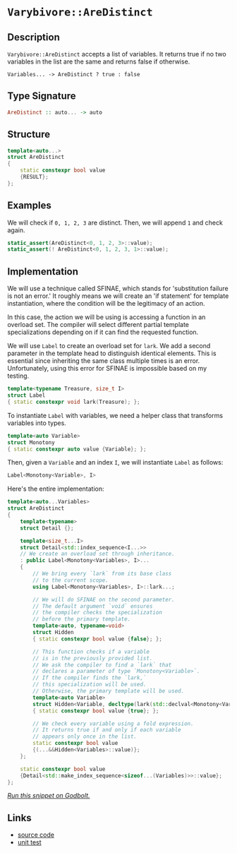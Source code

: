 <!-- Copyright 2024 Feng Mofan
SPDX-License-Identifier: Apache-2.0 -->

# `Varybivore::AreDistinct`

## Description

`Varybivore::AreDistinct` accepts a list of variables. It returns true if no two variables in the list are the same and returns false if otherwise.

<pre><code>Variables... -> AreDistinct ? true : false</code></pre>

## Type Signature

```Haskell
AreDistinct :: auto... -> auto
```

## Structure

```C++
template<auto...>
struct AreDistinct
{
    static constexpr bool value 
    {RESULT};
};
```

## Examples

We will check if `0, 1, 2, 3` are distinct. Then, we will append `1` and check again.

```C++
static_assert(AreDistinct<0, 1, 2, 3>::value);
static_assert(! AreDistinct<0, 1, 2, 3, 1>::value);
```

## Implementation

We will use a technique called SFINAE, which stands for 'substitution failure is not an error.'
It roughly means we will create an 'if statement' for template instantiation, where the condition will be the legitimacy of an action.

In this case, the action we will be using is accessing a function in an overload set.
The compiler will select different partial template specializations depending on if it can find the requested function.

We will use `Label` to create an overload set for `lark`.
We add a second parameter in the template head to distinguish identical elements.
This is essential since inheriting the same class multiple times is an error.
Unfortunately, using this error for SFINAE is impossible based on my testing.

```C++
template<typename Treasure, size_t I>
struct Label
{ static constexpr void lark(Treasure); };
```

To instantiate `Label` with variables, we need a helper class that transforms variables into types.

```C++
template<auto Variable>
struct Monotony
{ static constexpr auto value {Variable}; };
```

Then, given a `Variable` and an index `I`, we will instantiate `Label` as follows:

```C++
Label<Monotony<Variable>, I>
```

Here's the entire implementation:

```C++
template<auto...Variables>
struct AreDistinct
{
    template<typename>
    struct Detail {};

    template<size_t...I>
    struct Detail<std::index_sequence<I...>>
    // We create an overload set through inheritance.
    : public Label<Monotony<Variables>, I>...
    {
        // We bring every `lark` from its base class
        // to the current scope.
        using Label<Monotony<Variables>, I>::lark...;

        // We will do SFINAE on the second parameter.
        // The default argument `void` ensures
        // the compiler checks the specialization
        // before the primary template.
        template<auto, typename=void>
        struct Hidden
        { static constexpr bool value {false}; };

        // This function checks if a variable
        // is in the previously provided list.
        // We ask the compiler to find a `lark` that
        // declares a parameter of type `Monotony<Variable>`.
        // If the compiler finds the `lark,`
        // this specialization will be used.
        // Otherwise, the primary template will be used.
        template<auto Variable>
        struct Hidden<Variable, decltype(lark(std::declval<Monotony<Variable>>()))>
        { static constexpr bool value {true}; };

        // We check every variable using a fold expression.
        // It returns true if and only if each variable
        // appears only once in the list.
        static constexpr bool value
        {(...&&Hidden<Variables>::value)};
    };

    static constexpr bool value
    {Detail<std::make_index_sequence<sizeof...(Variables)>>::value};
};
```

[*Run this snippet on Godbolt.*](https://godbolt.org/#z:OYLghAFBqd5QCxAYwPYBMCmBRdBLAF1QCcAaPECAMzwBtMA7AQwFtMQByARg9KtQYEAysib0QXACx8BBAKoBnTAAUAHpwAMvAFYTStJg1DIApACYAQuYukl9ZATwDKjdAGFUtAK4sGIAMykrgAyeAyYAHI%2BAEaYxCAArAmkAA6oCoRODB7evnppGY4CoeFRLLHxXGa2mPZFDEIETMQEOT5%2BgXaYDlmNzQQlkTFxickKTS1teVy2EwNhQ%2BUjVQCUtqhexMjsHOb%2BYcjeWADUJv5uXo60hACeZ9gmGgCCewdHmKfnyOPoWFT3jxezwImBYKQMILObgINxSjFYH2w9DYglIxwyAC9MAB9AjHACSAOe42IXgcx2CTFitEBJgA7BZ0U1HMhjmgGONMKoUsRjgA3VB4dDHAzEADWECRoMYBBWZ0Z9IAIvLacDQeCmJDzkxLqhjgA1Zp4Kn0IlPElkvEAWQEqCIDDuz3pjPGmrwrPZnO5vJ1RH5Yi8H2dhuIxuiprpyv8CsjKqdarBEMwUN9qAAdBmQ2H6AozRbyU9iJhFXhxgcCLSGYDjjXjiDE5rk%2BcYXDmGwzbWmaTyYrME06Kcq7Ho6qnp36xqtW5MTiCBm04T/A9np383je/2aecfiAQGEsKpsUoAI6BhjbKH4%2BcApfV2sAenvxwA6h9kEXG8dDMdUHy4rRUCYYUlDxAgEGIDZgAQY4wgQOJCEMbY0zvGsQGOFIvHDd0KSpWooRtBg7QEO5zizE1MFzJc0UXbBrxXWtnRQztjkfF8PmiUMjGOTA/2IG5TgANg0UUxRMITjioCCWBgggFGOaImCUNkDAUXN6OYlinz9MC302ItBHRNA4WQ9TmK8DIuMpal8Nte0SLcMjwwo%2B5qPuXcROvEd4zHDTNLY44AHc6FoY50D1IQADF8QiJ5sB/Bg6zg9FugEYUUmaBEQWIEyfI01iABUkr%2BHVaDxZpgB8GVBI0AUhTEjRuI5TZnNMztWJ0tlUDBOg4jZODkDFOSOoUOFkGNa4MTdAQmLap9Yn4ItEo%2BHk8BYZp%2BInJMct8ut1STFNdTRFt4XbfxFVq9AO18tdjgACSFLAGBmhiGSZN0PQEL0eXk1BPH9bwgwZKgxCUJV5UHKMrG8naCoQUsJK8c96j67pBpgqgv39UNyOemtWPhsIlvQos%2BScczaH4nlfyFTBhWucZtt81jXy/BQxSJtBuvoXk/RoBhhSYaqRPqxLNVxvysEOZoKMx9LiEy3rUAx47qoIoiHShRzTVvITGbyp98WVpLOZSHreT59AhqS%2BqRNIerxfauG5JG7pxrwSbkaC2gQtiY5zNpvXmNYgB5HTiCCpQjqSla1r43aGxBQLgvkj5/fQQPxz2xsDr9LWm2XXLmJu%2B7fkYTWjXItFJdK2FMAgESIB3EBq75MQbMIuzy%2Bxpyb2wCAVgHq6NOdN6WU6jkQW9H6/tbgHBwsAhSWTYcY0h0cYafFnkH69meLifjW%2B7%2Bg/Ys4BMf4WhhS5HkKIyAQM4fA28SLAhNg5Osl/Rr9%2Bfiimv8wJg28sbZmTK1R%2BX4UhwmaHJAQf8BDbBgglDq9M5zi1dGPT0k9vrRF%2BiFWegZxbOggNeMwAlzACRLo9LuIDKLYF3PgzAcoV5MTBl5IEhd0HYUwdfXkOCZ4BlAYXZ0G4mB0ChE3NaYocT7i5EeTAp5GAXm3O7TASt5wQDzgoOUt4lz0IEawqGLxmHeXvAAKnMRYyx95ARmPMflbAQh8oWOsc8WxlirGjleOed4nw3Dsm2CkWSZpAScOQNiRSSgWgQELMWUsjgkZQg0GiGYxxqjHH8G5EADDtGGNCeE1ScQCAQDAGAY4MSSxlgSecJJxwUlpMCLUzJ2T5QcDWLQTgCReB%2BA4FoUgqBOBuGsNYdEGwthBjMP4HgpACCaFaWsMUIABL%2BDTAADhWXSDQAkEgaA0P4MwKyzAAE5Dn6E4JIXgLAJA7NIN03p/SOC8AUCAJJMyemtNIHAWAMBEAgA2AQDCBByCUBNmbCICJOCqBWQJAAtAJSQxxgDIFZFINMZheC00ICQIUeh%2BCCBEGIdgUgZCCEUCodQbzSC6BmAFeWKROA8DaR0rpsy%2BmcGDpcAFP4MaQphXChFSLamSFRccCAHgua9T2FwFYvBXlaDWBAJAILuZAogEqkYwApDVBoKVOITyIDRBZdEMI616W8CNcwPiwdojaG6K8qZnMUQEGDgwCmLKsDRC8MANwYhaBPO4LwLAa0jDiApfgIsPQ/x%2Bt6VybolwdhTLCCCdpFLrgcXWh4LALLF6rVNaQXiOClC9iDcAa4RhZlrCoAYYACh9R4EwAFYOrZc24uEKIcQRKW2krUCyql%2BhDDGCGZYfQeBohPMgGsVAgSsh%2BuhT8M4ipTCWGsGYO5vFQxYDHf3GodQsguH5lMPwMwQgLDKBUfI6RMgCAPeewoWRBinuWNu21vQ5jXpmF0HoAg%2BgtHvcMSosx%2BhvoAz%2Bk9f6JBrAUKM7Y4HTkcE6Tcll9zjg8thfCxFyKhVmBFbgTFvJJXSumeWtYcEgIjC3QsyQyzDn%2BDpJIDQkgzCSCEhoBIAkTnJvOaQS5ky0wCS4AJFZhyVn8YSJILgCRqMCQQxS%2B5jznmEbefK75CrfkcsuCqtVxAwVsE4M0FgfI6TQsFlLLiXBDlpi4GmaN%2BAiDrpxbIfF7bpCdqUN2iluhqg0qYHS/1jK4PMpk2ytTeIlZfmIPpwzxmDCmfM5Zhqoquqm25qcCZZgCOyveSpzTGnEtmxAHpgz0KTMasOVwJJ2qsp6oNRS81Jr/WkFq5a61trc0OplM611obMAeq9T6v1UzA39pDb0sNz7I0spjcgONubE21BZam%2BWfEM07F6dmy59X83pGLKCIbYRQCKb4FWmtdaG1Nvqy2xzhLnOyC7eS3pHm%2B1lsXVYIdqbN0TqnZ9Tgs6CCXTOs95dq64jroovACDtRn3OAgK4IDx7ShgZmAUS92RPDtBvcj39Sx/0fvqN%2B1oqPphPs/Q0OYmOz3vtfQTw9wH5jw6xzByDmxoNStg/B25vAkMFci8pfttTYtWewzZkgKXJnpaI6QEjWB4hbo4xcgI5n6N0gk3SOk/gGNMbE9Ju5nA5MvPLR85TSA/kApy%2BKrT4KOB6b5SwBQfJWR8jM2mJM4x0VC7szMC7barvEvkK5u7OgAikC8z5hlrOAva44Oy/5lwuVhZYNb239vHfO7xAls3Iv/Bi4O1l3LyqKCqtzyMO3kDsQO8OdiFP4Twtwr4HQSrlBqu9MazcXNzerU2ocK1rqjqOst66z1713t%2BsBp28GlbAa8DhscONilk3pv1dm8m3pC300YHH9M0M62pmbcLaPkte39eVqYNW2t9bG2MGbQ5r3Ehrskr9z2wP0WB1LteyO97fTPsck4PeHcAPLAro5zXRpnfxx13Wh33Spz0Dh0WHJ1SAvXqCAyR3qDJ0fVAK/Up1yGpzQJJ36BQOxwwLRwp1wNA3pxZ0ZzGRg2TTZ0Q04DjwTzt35GT0bHGEF1wxFylRlXF0lzIz8040uSOTTH8H8CSHozK12RowEy1w5x11sHkwywHlIAWX8AEgsyqGo0kGOQEjpC4A2RmGTX8HD2kIeQUzlT8zRSkNZWMPkLWF4jvj8EkCAA%3D%3D)

## Links

- [source code](../../../../conceptrodon/descend/varybivore/are_distinct.hpp)
- [unit test](../../../../tests/unit/metafunctions/varybivore/are_distinct.test.hpp)
